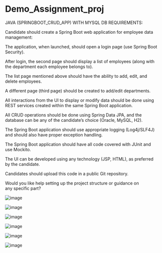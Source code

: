 # Demo_Assignment_proj
JAVA (SPRINGBOOT_CRUD_APP) WITH MYSQL DB
REQUIREMENTS:

Candidate should create a Spring Boot web application for employee data management:

The application, when launched, should open a login page (use Spring Boot Security).

After login, the second page should display a list of employees (along with the department each employee belongs to).

The list page mentioned above should have the ability to add, edit, and delete employees.

A different page (third page) should be created to add/edit departments.

All interactions from the UI to display or modify data should be done using REST services created within the same Spring Boot application.

All CRUD operations should be done using Spring Data JPA, and the database can be any of the candidate’s choice (Oracle, MySQL, H2).

The Spring Boot application should use appropriate logging (Log4j/SLF4J) and should also have proper exception handling.

The Spring Boot application should have all code covered with JUnit and use Mockito.

The UI can be developed using any technology (JSP, HTML), as preferred by the candidate.

Candidates should upload this code in a public Git repository.

Would you like help setting up the project structure or guidance on any specific part?


![image](https://github.com/user-attachments/assets/ee9d351e-ba88-4a88-befb-95bd39486b23)

![image](https://github.com/user-attachments/assets/1468fa78-be49-4dfc-a226-93657c908cc2)

![image](https://github.com/user-attachments/assets/110784dc-2e5c-4da6-88fc-3df5ef7a358b)

![image](https://github.com/user-attachments/assets/ce00f75b-d839-45b4-b013-2435dd91c162)

![image](https://github.com/user-attachments/assets/f2bdbe3c-18f5-49c6-8f0d-66f503c9efc5)

![image](https://github.com/user-attachments/assets/f296a38c-683a-42da-a6d0-084220f7d3c5)
